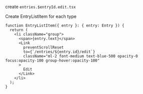 create `entries.$entryId.edit.tsx`

Create EntryListItem for each type

```tsx
function EntryListItem({ entry }: { entry: Entry }) {
  return (
    <li className="group">
      <span>{entry.text}</span>
      <Link
        preventScrollReset
        to={`/entries/${entry.id}/edit`}
        className="ml-2 font-medium text-blue-500 opacity-0 focus:opacity-100 group-hover:opacity-100"
      >
        Edit
      </Link>
    </li>
  );
}
```